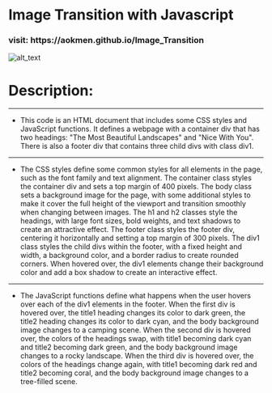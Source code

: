 # Image Transition with Javascript

<h3>visit: https://aokmen.github.io/Image_Transition</h3>
<img alt="alt_text" src="./img/img.gif"/>

# Description:
---
* This code is an HTML document that includes some CSS styles and JavaScript functions. It defines a webpage with a container div that has two headings: "The Most Beautiful Landscapes" and "Nice With You". There is also a footer div that contains three child divs with class div1.
---
* The CSS styles define some common styles for all elements in the page, such as the font family and text alignment. The container class styles the container div and sets a top margin of 400 pixels. The body class sets a background image for the page, with some additional styles to make it cover the full height of the viewport and transition smoothly when changing between images. The h1 and h2 classes style the headings, with large font sizes, bold weights, and text shadows to create an attractive effect. The footer class styles the footer div, centering it horizontally and setting a top margin of 300 pixels. The div1 class styles the child divs within the footer, with a fixed height and width, a background color, and a border radius to create rounded corners. When hovered over, the div1 elements change their background color and add a box shadow to create an interactive effect.
---
* The JavaScript functions define what happens when the user hovers over each of the div1 elements in the footer. When the first div is hovered over, the title1 heading changes its color to dark green, the title2 heading changes its color to dark cyan, and the body background image changes to a camping scene. When the second div is hovered over, the colors of the headings swap, with title1 becoming dark cyan and title2 becoming dark green, and the body background image changes to a rocky landscape. When the third div is hovered over, the colors of the headings change again, with title1 becoming dark red and title2 becoming coral, and the body background image changes to a tree-filled scene.
